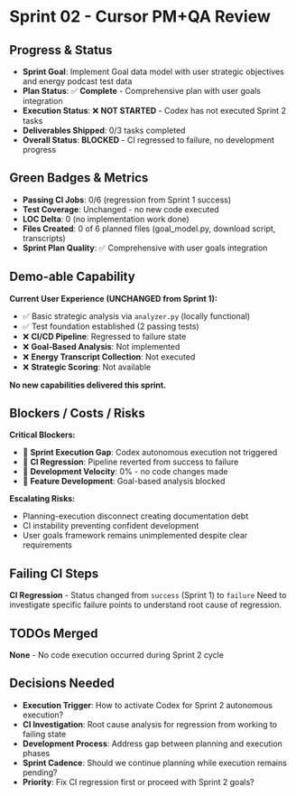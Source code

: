 # Sprint 02 - Cursor PM+QA Review

## Progress & Status
- **Sprint Goal**: Implement Goal data model with user strategic objectives and energy podcast test data
- **Plan Status**: ✅ **Complete** - Comprehensive plan with user goals integration
- **Execution Status**: ❌ **NOT STARTED** - Codex has not executed Sprint 2 tasks
- **Deliverables Shipped**: 0/3 tasks completed
- **Overall Status**: **BLOCKED** - CI regressed to failure, no development progress

## Green Badges & Metrics
- **Passing CI Jobs**: 0/6 (regression from Sprint 1 success)
- **Test Coverage**: Unchanged - no new code executed
- **LOC Delta**: 0 (no implementation work done)
- **Files Created**: 0 of 6 planned files (goal_model.py, download script, transcripts)
- **Sprint Plan Quality**: ✅ Comprehensive with user goals integration

## Demo-able Capability
**Current User Experience (UNCHANGED from Sprint 1):**
- ✅ Basic strategic analysis via `analyzer.py` (locally functional)
- ✅ Test foundation established (2 passing tests)
- ❌ **CI/CD Pipeline**: Regressed to failure state
- ❌ **Goal-Based Analysis**: Not implemented
- ❌ **Energy Transcript Collection**: Not executed
- ❌ **Strategic Scoring**: Not available

**No new capabilities delivered this sprint.**

## Blockers / Costs / Risks
**Critical Blockers:**
- 🚨 **Sprint Execution Gap**: Codex autonomous execution not triggered
- 🚨 **CI Regression**: Pipeline reverted from success to failure
- 🚨 **Development Velocity**: 0% - no code changes made
- 🚨 **Feature Development**: Goal-based analysis blocked

**Escalating Risks:**
- Planning-execution disconnect creating documentation debt
- CI instability preventing confident development
- User goals framework remains unimplemented despite clear requirements

## Failing CI Steps
**CI Regression** - Status changed from `success` (Sprint 1) to `failure`
Need to investigate specific failure points to understand root cause of regression.

## TODOs Merged
**None** - No code execution occurred during Sprint 2 cycle

## Decisions Needed
- **Execution Trigger**: How to activate Codex for Sprint 2 autonomous execution?
- **CI Investigation**: Root cause analysis for regression from working to failing state
- **Development Process**: Address gap between planning and execution phases  
- **Sprint Cadence**: Should we continue planning while execution remains pending?
- **Priority**: Fix CI regression first or proceed with Sprint 2 goals? 